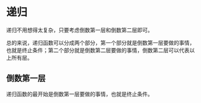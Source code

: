 # 递归
递归不用想得太复杂，只要考虑倒数第一层和倒数第二层即可。

总的来说，递归函数可以分成两个部分，第一个部分就是倒数第一层要做的事情，也就是终止条件；第二个部分就是倒数第二层要做的事情，倒数第二层可以代表以上所有层。

## 倒数第一层
递归函数的最开始是倒数第一层要做的事情，也就是终止条件。

